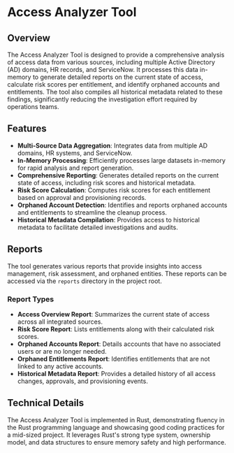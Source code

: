 # Access Analyzer Tool

## Overview

The Access Analyzer Tool is designed to provide a comprehensive analysis of access data from various sources, including multiple Active Directory (AD) domains, HR records, and ServiceNow. It processes this data in-memory to generate detailed reports on the current state of access, calculate risk scores per entitlement, and identify orphaned accounts and entitlements. The tool also compiles all historical metadata related to these findings, significantly reducing the investigation effort required by operations teams.

## Features

- **Multi-Source Data Aggregation**: Integrates data from multiple AD domains, HR systems, and ServiceNow.
- **In-Memory Processing**: Efficiently processes large datasets in-memory for rapid analysis and report generation.
- **Comprehensive Reporting**: Generates detailed reports on the current state of access, including risk scores and historical metadata.
- **Risk Score Calculation**: Computes risk scores for each entitlement based on approval and provisioning records.
- **Orphaned Account Detection**: Identifies and reports orphaned accounts and entitlements to streamline the cleanup process.
- **Historical Metadata Compilation**: Provides access to historical metadata to facilitate detailed investigations and audits.

## Reports

The tool generates various reports that provide insights into access management, risk assessment, and orphaned entities. These reports can be accessed via the `reports` directory in the project root.

### Report Types

- **Access Overview Report**: Summarizes the current state of access across all integrated sources.
- **Risk Score Report**: Lists entitlements along with their calculated risk scores.
- **Orphaned Accounts Report**: Details accounts that have no associated users or are no longer needed.
- **Orphaned Entitlements Report**: Identifies entitlements that are not linked to any active accounts.
- **Historical Metadata Report**: Provides a detailed history of all access changes, approvals, and provisioning events.

## Technical Details

The Access Analyzer Tool is implemented in Rust, demonstrating fluency in the Rust programming language and showcasing good coding practices for a mid-sized project. It leverages Rust's strong type system, ownership model, and data structures to ensure memory safety and high performance.

